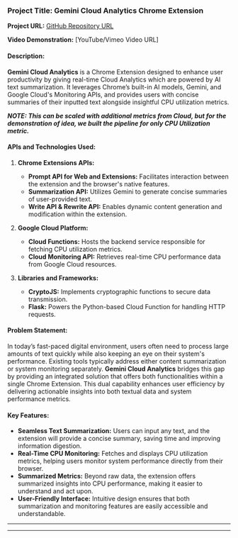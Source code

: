 
### **Project Title: Gemini Cloud Analytics Chrome Extension**

**Project URL:** [GitHub Repository URL](https://github.com/Karan-05/Chrome-extension-)

**Video Demonstration:** [YouTube/Vimeo Video URL]

#### **Description:**

**Gemini Cloud Analytics** is a Chrome Extension designed to enhance user productivity by giving real-time Cloud Analytics which are powered by AI text summarization. It leverages Chrome’s built-in AI models, Gemini, and Google Cloud's Monitoring APIs, and provides users with concise summaries of their inputted text alongside insightful CPU utilization metrics. 

_**NOTE: This can be scaled with additional metrics from Cloud, but for the demonstration of idea, we built the pipeline for only CPU Utilization metric.**_

#### **APIs and Technologies Used:**

1. **Chrome Extensions APIs:**
   - **Prompt API for Web and Extensions:** Facilitates interaction between the extension and the browser's native features.
   - **Summarization API:** Utilizes Gemini to generate concise summaries of user-provided text.
   - **Write API & Rewrite API:** Enables dynamic content generation and modification within the extension.

2. **Google Cloud Platform:**
   - **Cloud Functions:** Hosts the backend service responsible for fetching CPU utilization metrics.
   - **Cloud Monitoring API:** Retrieves real-time CPU performance data from Google Cloud resources.

3. **Libraries and Frameworks:**
   - **CryptoJS:** Implements cryptographic functions to secure data transmission.
   - **Flask:** Powers the Python-based Cloud Function for handling HTTP requests.

#### **Problem Statement:**

In today’s fast-paced digital environment, users often need to process large amounts of text quickly while also keeping an eye on their system's performance. Existing tools typically address either content summarization or system monitoring separately. **Gemini Cloud Analytics** bridges this gap by providing an integrated solution that offers both functionalities within a single Chrome Extension. This dual capability enhances user efficiency by delivering actionable insights into both textual data and system performance metrics.

#### **Key Features:**

- **Seamless Text Summarization:** Users can input any text, and the extension will provide a concise summary, saving time and improving information digestion.
- **Real-Time CPU Monitoring:** Fetches and displays CPU utilization metrics, helping users monitor system performance directly from their browser.
- **Summarized Metrics:** Beyond raw data, the extension offers summarized insights into CPU performance, making it easier to understand and act upon.
- **User-Friendly Interface:** Intuitive design ensures that both summarization and monitoring features are easily accessible and understandable.

---

---
